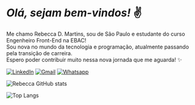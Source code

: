 ﻿# __*Olá, sejam bem-vindos!*__ ✌️

Me chamo Rebecca D. Martins, sou de São Paulo e estudante do curso Engenheiro Front-End na EBAC! <br/>
Sou nova no mundo da tecnologia e programação, atualmente passando pela transição de carreira. <br/>
Espero poder contribuir muito nessa nova jornada que me aguarda! ✨

[![LinkedIn](https://img.shields.io/badge/LinkedIn-0077B5?style=for-the-badge&logo=linkedin&logoColor=white)](https://www.linkedin.com/in/rebeccadmartins/)
[![Gmail](https://img.shields.io/badge/Gmail-D14836?style=for-the-badge&logo=gmail&logoColor=white)](mailto:rebeccamartins.d@gmail.com)
[![Whatsapp](https://img.shields.io/badge/WhatsApp-25D366?style=for-the-badge&logo=whatsapp&logoColor=white)](https://wa.me/5511934936717)

![Rebecca GitHub stats](https://github-readme-stats.vercel.app/api?username=RebeccaDMartins&show_icons=true&theme=jolly)

![Top Langs](https://github-readme-stats.vercel.app/api/top-langs/?username=RebeccaDMartins&hide_progress=compactlayout)
